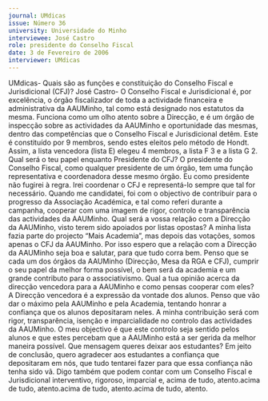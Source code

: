 ```yaml
---
journal: UMdicas
issue: Número 36
university: Universidade do Minho
interviewee: José Castro
role: presidente do Conselho Fiscal
date: 3 de Fevereiro de 2006
interviewer: UMdicas
---
```

UMdicas- Quais são as funções e
constituição do Conselho Fiscal e
Jurisdicional (CFJ)?
José Castro- O Conselho Fiscal e
Jurisdicional é, por excelência, o
órgão fiscalizador de toda a
actividade financeira e administrativa
da AAUMinho, tal como está
designado nos estatutos da mesma.
Funciona como um olho atento sobre
a Direcção, e é um órgão de
inspecção sobre as actividades da
AAUMinho e oportunidade das
mesmas, dentro das competências
que o Conselho Fiscal e Jurisdicional
detêm. Este é constituído por 9
membros, sendo estes eleitos pelo
método de Hondt. Assim, a lista
vencedora (lista E) elegeu 4
membros, a lista F 3 e a lista G 2.
Qual será o teu papel enquanto
Presidente do CFJ?
O presidente do Conselho Fiscal,
como qualquer presidente de um
órgão, tem uma função
representativa e coordenadora desse
mesmo órgão. Eu como presidente
não fugirei à regra. Irei coordenar o
CFJ e representá-lo sempre que tal
for necessário. Quando me
candidatei, foi com o objectivo de
contribuir para o progresso da
Associação Académica, e tal como
referi durante a campanha, cooperar
com uma imagem de rigor, controlo e
transparência das actividades da
AAUMinho.
Qual será a vossa relação com a
Direcção da AAUMinho, visto
terem sido apoiados por listas
opostas?
A minha lista fazia parte do projecto
“Mais Academia”, mas depois das
votações, somos apenas o CFJ da
AAUMinho. Por isso espero que a
relação com a Direcção da
AAUMinho seja boa e salutar, para
que tudo corra bem. Penso que se
cada um dos órgãos da AAUMinho
(Direcção, Mesa da RGA e CFJ),
cumprir o seu papel da melhor forma
possível, o bem será da academia e
um grande contributo para o
associativismo.
Qual a tua opinião acerca da
direcção vencedora para a
AAUMinho e como pensas
cooperar com eles?
A Direcção vencedora é a expressão
da vontade dos alunos. Penso que
vão dar o máximo pela AAUMinho e
pela Academia, tentando honrar a
confiança que os alunos depositaram
neles. A minha contribuição será com
rigor, transparência, isenção e
imparcialidade no controlo das
actividades da AAUMinho. O meu
objectivo é que este controlo seja
sentido pelos alunos e que estes
percebam que a AAUMinho está a ser
gerida da melhor maneira possível.
Que mensagem queres deixar aos
estudantes?
Em jeito de conclusão, quero
agradecer aos estudantes a
confiança que depositaram em nós,
que tudo tentarei fazer para que essa
confiança não tenha sido vã. Digo
também que podem contar com um
Conselho Fiscal e Jurisdicional
interventivo, rigoroso, imparcial e,
acima de tudo, atento.acima de tudo, atento.acima de tudo, atento.acima de tudo, atento.